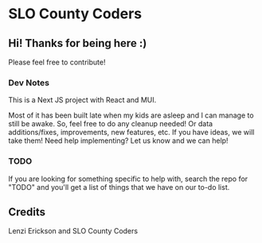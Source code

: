 # SLO County Coders

## Hi! Thanks for being here :)

Please feel free to contribute!

### Dev Notes

This is a Next JS project with React and MUI.

Most of it has been built late when my kids are asleep and I can manage to still be awake. So, feel free to do any cleanup needed! Or data additions/fixes, improvements, new features, etc. If you have ideas, we will take them! Need help implementing? Let us know and we can help!

### TODO

If you are looking for something specific to help with, search the repo for "TODO" and you'll get a list of things that we have on our to-do list.

## Credits

Lenzi Erickson and SLO County Coders
